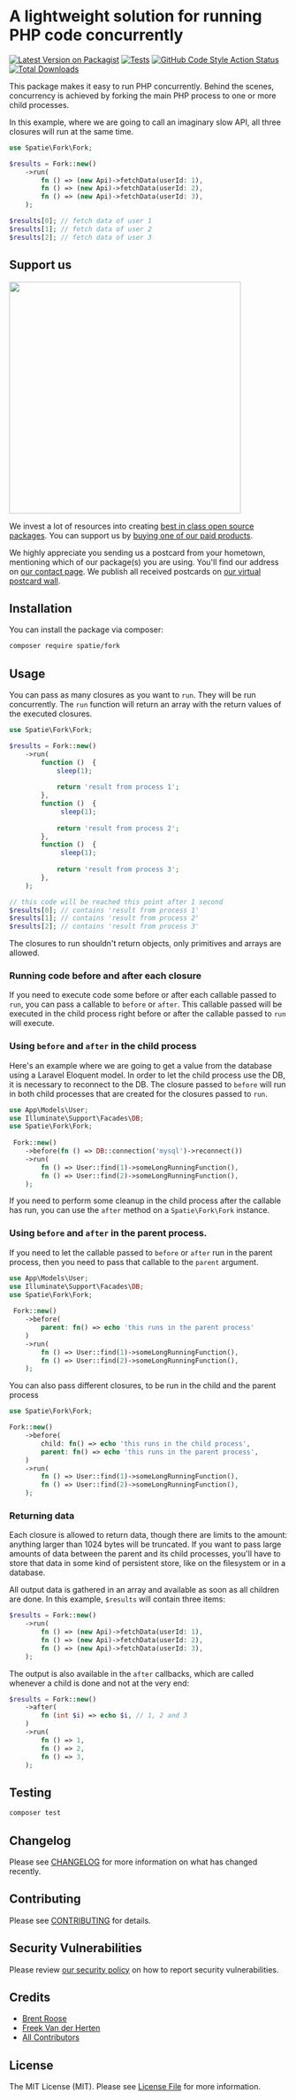 # A lightweight solution for running PHP code concurrently

[![Latest Version on Packagist](https://img.shields.io/packagist/v/spatie/fork.svg?style=flat-square)](https://packagist.org/packages/spatie/fork)
[![Tests](https://github.com/spatie/fork/actions/workflows/run-tests.yml/badge.svg)](https://github.com/spatie/fork/actions/workflows/run-tests.yml)
[![GitHub Code Style Action Status](https://img.shields.io/github/workflow/status/spatie/fork/Check%20&%20fix%20styling?label=code%20style)](https://github.com/spatie/fork/actions?query=workflow%3A"Check+%26+fix+styling"+branch%3Amaster)
[![Total Downloads](https://img.shields.io/packagist/dt/spatie/fork.svg?style=flat-square)](https://packagist.org/packages/spatie/fork)

This package makes it easy to run PHP concurrently. Behind the scenes, concurrency is achieved by forking the main PHP process to one or more child processes.

In this example, where we are going to call an imaginary slow API, all three closures will run at the same time.

```php
use Spatie\Fork\Fork;

$results = Fork::new()
    ->run(
        fn () => (new Api)->fetchData(userId: 1),
        fn () => (new Api)->fetchData(userId: 2),
        fn () => (new Api)->fetchData(userId: 3),
    );

$results[0]; // fetch data of user 1
$results[1]; // fetch data of user 2
$results[2]; // fetch data of user 3
```

## Support us

[<img src="https://github-ads.s3.eu-central-1.amazonaws.com/fork.jpg?t=1" width="419px" />](https://spatie.be/github-ad-click/fork)

We invest a lot of resources into creating [best in class open source packages](https://spatie.be/open-source). You can
support us by [buying one of our paid products](https://spatie.be/open-source/support-us).

We highly appreciate you sending us a postcard from your hometown, mentioning which of our package(s) you are using.
You'll find our address on [our contact page](https://spatie.be/about-us). We publish all received postcards
on [our virtual postcard wall](https://spatie.be/open-source/postcards).

## Installation

You can install the package via composer:

```bash
composer require spatie/fork
```

## Usage

You can pass as many closures as you want to `run`. They will be run concurrently. The `run` function will return an array with the return values of the executed closures.

```php
use Spatie\Fork\Fork;

$results = Fork::new()
    ->run(
        function ()  {
            sleep(1);
        
            return 'result from process 1';
        },
        function ()  {
             sleep(1);
        
            return 'result from process 2';
        },
        function ()  {
             sleep(1);
        
            return 'result from process 3';
        },
    );

// this code will be reached this point after 1 second
$results[0]; // contains 'result from process 1'
$results[1]; // contains 'result from process 2'
$results[2]; // contains 'result from process 3'
```

The closures to run shouldn't return objects, only primitives and arrays are allowed.

### Running code before and after each closure

If you need to execute code some before or after each callable passed to `run`, you can pass a callable to `before` or `after`.  This callable passed  will be executed in the child process right before or after the callable passed to  `run` will execute.

### Using `before` and `after` in the child process

Here's an example where we are going to get a value from the database using a Laravel Eloquent model. In order to let the child process use the DB, it is necessary to reconnect to the DB. The closure passed to `before` will run in both child processes that are created for the closures passed to `run`.

```php
use App\Models\User;
use Illuminate\Support\Facades\DB;
use Spatie\Fork\Fork;
 
 Fork::new()
    ->before(fn () => DB::connection('mysql')->reconnect())
    ->run(
        fn () => User::find(1)->someLongRunningFunction(),
        fn () => User::find(2)->someLongRunningFunction(),
    );
```

If you need to perform some cleanup in the child process after the callable has run, you can use the `after` method on a `Spatie\Fork\Fork` instance. 

### Using `before` and `after` in the parent process.

If you need to let the callable passed to `before` or `after` run in the parent process, then you need to pass that callable to the `parent` argument.

```php
use App\Models\User;
use Illuminate\Support\Facades\DB;
use Spatie\Fork\Fork;
 
 Fork::new()
    ->before(
        parent: fn() => echo 'this runs in the parent process'
    )
    ->run(
        fn () => User::find(1)->someLongRunningFunction(),
        fn () => User::find(2)->someLongRunningFunction(),
    );
```

You can also pass different closures, to be run in the child and the parent process

```php
use Spatie\Fork\Fork;

Fork::new()
    ->before(
        child: fn() => echo 'this runs in the child process', 
        parent: fn() => echo 'this runs in the parent process',
    )
    ->run(
        fn () => User::find(1)->someLongRunningFunction(),
        fn () => User::find(2)->someLongRunningFunction(),
    );
```

### Returning data

Each closure is allowed to return data, though there are limits to the amount: anything larger than 1024 bytes will be truncated. If you want to pass large amounts of data between the parent and its child processes, you'll have to store that data in some kind of persistent store, like on the filesystem or in a database.

All output data is gathered in an array and available as soon as all children are done. In this example, `$results` will contain three items:

```php
$results = Fork::new()
    ->run(
        fn () => (new Api)->fetchData(userId: 1),
        fn () => (new Api)->fetchData(userId: 2),
        fn () => (new Api)->fetchData(userId: 3),
    );
```

The output is also available in the `after` callbacks, which are called whenever a child is done and not at the very end:

```php
$results = Fork::new()
    ->after(
        fn (int $i) => echo $i, // 1, 2 and 3
    )
    ->run(
        fn () => 1,
        fn () => 2,
        fn () => 3,
    );
```

## Testing

```bash
composer test
```

## Changelog

Please see [CHANGELOG](CHANGELOG.md) for more information on what has changed recently.

## Contributing

Please see [CONTRIBUTING](.github/CONTRIBUTING.md) for details.

## Security Vulnerabilities

Please review [our security policy](../../security/policy) on how to report security vulnerabilities.

## Credits

- [Brent Roose](https://github.com/brendt_gd)
- [Freek Van der Herten](https://github.com/freekmurze)
- [All Contributors](../../contributors)

## License

The MIT License (MIT). Please see [License File](LICENSE.md) for more information.
